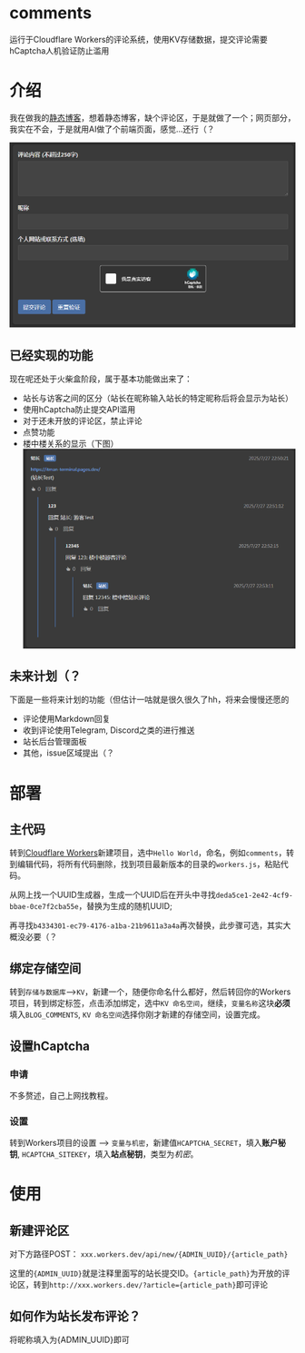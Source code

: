 # comments
运行于Cloudflare Workers的评论系统，使用KV存储数据，提交评论需要hCaptcha人机验证防止滥用

# 介绍

我在做我的[静态博客](https://itman-terminal.pages.dev/)，想着静态博客，缺个评论区，于是就做了一个；网页部分，我实在不会，于是就用AI做了个前端页面，感觉...还行（？

![主页](home.PNG)

## 已经实现的功能

现在呢还处于火柴盒阶段，属于基本功能做出来了：

- 站长与访客之间的区分（站长在昵称输入站长的特定昵称后将会显示为站长）
- 使用hCaptcha防止提交API滥用
- 对于还未开放的评论区，禁止评论
- 点赞功能
- 楼中楼关系的显示（下图）
![楼中楼](lzl.PNG)

## 未来计划（？

下面是一些将来计划的功能（但估计一咕就是很久很久了hh，将来会慢慢还愿的

- 评论使用Markdown回复
- 收到评论使用Telegram, Discord之类的进行推送
- 站长后台管理面板
- 其他，issue区域提出（？

# 部署

## 主代码

转到[Cloudflare Workers](https://dash.cloudflare.com/login?redirect_uri=https%3A%2F%2Fdash.cloudflare.com%2F%3Faccount%3Dworkers)新建项目，选中`Hello World`，命名，例如`comments`，转到编辑代码，将所有代码删除，找到项目最新版本的目录的`workers.js`，粘贴代码。

从网上找一个UUID生成器，生成一个UUID后在开头中寻找`deda5ce1-2e42-4cf9-bbae-0ce7f2cba55e`，替换为生成的随机UUID;

再寻找`b4334301-ec79-4176-a1ba-21b9611a3a4a`再次替换，此步骤可选，其实大概没必要（？

## 绑定存储空间

转到`存储与数据库`-->`KV`，新建一个，随便你命名什么都好，然后转回你的Workers项目，转到绑定标签，点击添加绑定，选中`KV 命名空间`，继续，`变量名称`这块**必须**填入`BLOG_COMMENTS`, `KV 命名空间`选择你刚才新建的存储空间，设置完成。

## 设置hCaptcha

### 申请

不多赘述，自己上网找教程。

### 设置

转到Workers项目的设置 --> `变量与机密`，新建值`HCAPTCHA_SECRET`，填入**账户秘钥**, `HCAPTCHA_SITEKEY`，填入**站点秘钥**，类型为*机密*。


# 使用
## 新建评论区
对下方路径POST：
`xxx.workers.dev/api/new/{ADMIN_UUID}/{article_path}`

这里的`{ADMIN_UUID}`就是注释里面写的站长提交ID。`{article_path}`为开放的评论区，转到`http://xxx.workers.dev/?article={article_path}`即可评论

## 如何作为站长发布评论？

将昵称填入为{ADMIN_UUID}即可
